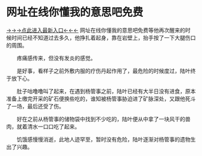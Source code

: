 # 网址在线你懂我的意思吧免费
<a href="https://8h6e.com ">→→→点此进入最新入口←←←</a >
网址在线你懂我的意思吧免费等他再次醒来的时候时间已经不知道过去多久，他挣扎着起身，靠在岩壁上，抬手按了一下大腿伤口的周围。

　　疼痛感传来，但没有发炎的感觉。

　　是好事，看样子之前外敷内服的疗伤丹起作用了，最危险的时候度过，陆叶终于放下心。

　　肚子咕噜噜叫了起来，在遇到杨管事之前，陆叶已经有大半日没有进食，原本准备上缴完开采的矿石便换些吃的，谁知被杨管事胁迫进了矿脉深处，又跟他死斗了一场，最后还受了伤。

　　好在之前从杨管事的储物袋中找到不少吃的，陆叶便从中拿了一块风干的兽肉，就着清水一口口吃了起来。

　　饥饿感慢慢消逝，此地人迹罕至，暂时没有危险，陆叶逐渐对杨管事的遗物生出了兴趣。
